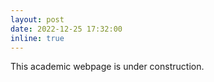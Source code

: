 ```yaml
---
layout: post
date: 2022-12-25 17:32:00
inline: true
---
```


This academic webpage is under construction.

